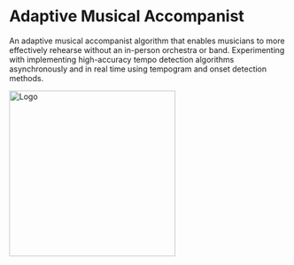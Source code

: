 # Adaptive Musical Accompanist
An adaptive musical accompanist algorithm that enables musicians to more effectively rehearse without an in-person orchestra or band. Experimenting with implementing high-accuracy tempo detection algorithms asynchronously and in real time using tempogram and onset detection methods. 

<img src="images/tempogram_readme.png" alt="Logo" width="300"/>
